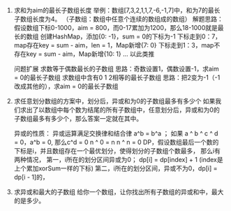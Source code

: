 1. 求和为aim的最长子数组长度
   举例：数组[7,3,2,1,1,7,-6,-1,7]中，和为7的最长子数组长度为4。
   （子数组：数组中任意个连续的数组成的数组）
   解题思路：
   假设数组下标0-1000，aim = 800，而0-17累加为1200，那么18-1000就是最长的数组
   创建HashMap，添加{0: -1}，sum = 0的下标为-1
   下标走到0：7，map存在key = sum - aim，len = 1，Map新增{7: 0}
   下标走到1：3，map不存在key = sum - aim，Map新增{10: 1}
   ...
   以此类推
   
   问题扩展
    求数等于偶数最长的子数组
        思路：奇数设置1，偶数设置-1，求aim = 0的最长子数组
    求数组中含有0  1  2相等的最长子数组
        思路：把2变为-1（-1改成其他的），求aim = 0的最长子数组
        
2. 求任意划分数组的方案中，划分后，异或和为0的子数组最多有多少个
    如果我们求出了以数组中每个数为结尾的所有子数组中，任意划分后，异或和为0的子数组最多有多少个，那么答案一定就在其中。
    
    异或的性质：
        异或运算满足交换律和结合律 a^b = b^a ； 如果 a ^ b ^ c ^ d = 0，a^b = 0, 那么c^d = 0
        n ^ 0 = n
        n ^ n = 0
    DP，假设数组最后一个数的下标是i，并且数组存在一个最优划分，使得划分的子数组个数最多，
        那么i有两种情况，
        第一，i所在的划分区间异或为0； dp[i] = dp[index] + 1 (index是上个累加xorSum一样的下标)
        第二，i所在的划分区间，异或不为0，dp[i] = dp[i - 1]的，
        
    
    
2. 求异或和最大的子数组
   给你一个数组，让你找出所有子数组的异或和中，最大的是多少。

    